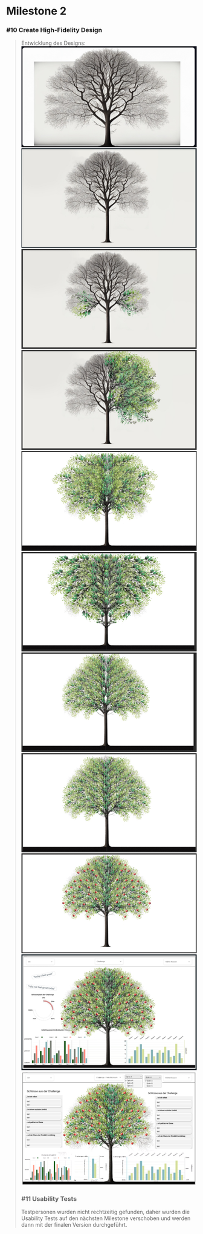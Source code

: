 # Milestone 2

### #10 Create High-Fidelity Design
> Entwicklung des Designs:
> ![](Images/img.png)
> ![](Images/img_1.png)
> ![](Images/img_2.png)
> ![](Images/img_3.png)
> ![](Images/img_4.png)
> ![](Images/img_5.png)
> ![](Images/img_6.png)
> ![](Images/img_7.png)
> ![](Images/img_8.png)
> ![](Images/img_9.png)
> ![](Images/img_10.png)
> 
> ### #11 Usability Tests
> Testpersonen wurden nicht rechtzeitig gefunden, daher wurden die Usability Tests auf
> den nächsten Milestone verschoben und werden dann mit der finalen Version durchgeführt.

